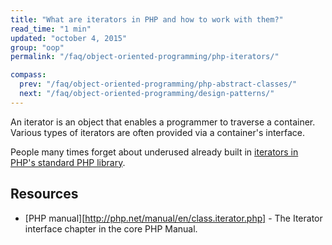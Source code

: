 ```yaml
---
title: "What are iterators in PHP and how to work with them?"
read_time: "1 min"
updated: "october 4, 2015"
group: "oop"
permalink: "/faq/object-oriented-programming/php-iterators/"

compass:
  prev: "/faq/object-oriented-programming/php-abstract-classes/"
  next: "/faq/object-oriented-programming/design-patterns/"
---
```


An iterator is an object that enables a programmer to traverse a container. Various types of iterators are often provided via a container's interface.

People many times forget about underused already built in [iterators in PHP's standard PHP library](http://php.net/manual/en/spl.iterators.php).

## Resources

* [PHP manual][http://php.net/manual/en/class.iterator.php] - The Iterator interface chapter in the core PHP Manual.
